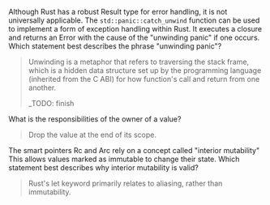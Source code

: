 Although Rust has a robust Result type for error handling, it is not universally applicable. 
The `std::panic::catch_unwind` function can be used to implement a form of exception handling within Rust. 
It executes a closure and returns an Error with the cause of the "unwinding panic" if one occurs. 
Which statement best describes the phrase "unwinding panic"?

> Unwinding is a metaphor that refers to traversing the stack frame, which is a hidden data structure 
> set up by the programming language (inherited from the C ABI) for how function's call and return from
> one another.
>
> _TODO: finish


What is the responsibilities of the owner of a value?	

> Drop the value at the end of its scope.

The smart pointers Rc and Arc rely on a concept called "interior mutability" This allows values marked as immutable to change their state. Which statement best describes why interior mutability is valid?	

> Rust's let keyword primarily relates to aliasing, rather than immutability. 
